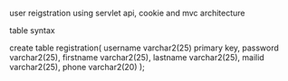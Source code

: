 user reigstration using servlet api, cookie and mvc architecture


table syntax

create table registration(
username varchar2(25) primary key,
password varchar2(25),
firstname varchar2(25),
lastname varchar2(25),
mailid varchar2(25),
phone varchar2(20)
);
